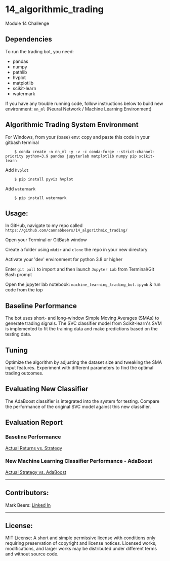 # 14_algorithmic_trading
Module 14 Challenge

## Dependencies
To run the trading bot, you need:

+ pandas
+ numpy
+ pathlib
+ hvplot
+ matplotlib
+ scikit-learn
+ watermark

If you have any trouble running code, follow instructions below to build new environment: `nn_ml` (Neural Network / Machine Learning Environment)

## Algorithmic Trading System Environment
For Windows, from your (base) env: copy and paste this code in your gitbash terminal 

        $ conda create -n nn_ml -y -v -c conda-forge --strict-channel-priority python=3.9 pandas jupyterlab matplotlib numpy pip scikit-learn

Add `hvplot`

        $ pip install pyviz hvplot
        
Add `watermark`

        $ pip install watermark

## Usage: 

In GitHub, navigate to my repo called `https://github.com/cannabbeers/14_algorithmic_trading/`

Open your Terminal or GitBash window

Create a folder using `mkdir` and `clone` the repo in your new directory

Activate your 'dev' environment for python 3.8 or higher

Enter `git pull` to import and then launch `Jupyter Lab` from Terminal/Git Bash prompt

Open the jupyter lab notebook: `machine_learning_trading_bot.ipynb` & run code from the top

## Baseline Performance
The bot uses short- and long-window Simple Moving Averages (SMAs) to generate trading signals. The SVC classifier model from Scikit-learn's SVM is implemented to fit the training data and make predictions based on the testing data.

## Tuning
Optimize the algorithm by adjusting the dataset size and tweaking the SMA input features. Experiment with different parameters to find the optimal trading outcomes.

## Evaluating New Classifier
The AdaBoost classifier is integrated into the system for testing. Compare the performance of the original SVC model against this new classifier.

## Evaluation Report

### Baseline Performance 
[Actual Returns vs. Strategy](/actual_vs_strategy_returns.png)

### New Machine Learning Classifier Performance - AdaBoost
[Actual Strategy vs. AdaBoost](/actual_vs_ada_strategy_returns.png)



---

## Contributors:

Mark Beers: 
[Linked In](https://www.linkedin.com/in/markwbeers/)

---

## License:

MIT License: A short and simple permissive license with conditions only requiring preservation of copyright and license notices. Licensed works, modifications, and larger works may be distributed under different terms and without source code.
